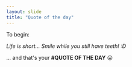 ```yaml
---
layout: slide
title: "Quote of the day"
---
```


To begin:

*Life is short... Smile while you still have teeth! :D*


... and that's your **#QUOTE OF THE DAY** :stuck_out_tongue:
